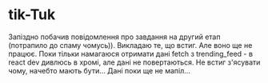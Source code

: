 # tik-Tuk

Запіздно побачив повідомлення про завдання на другий етап (потрапило до спаму чомусь)).
Викладаю те, що встиг. Але воно ще не працює.
 Поки тільки намагаюся отримати дані fetch з trending_feed - в react dev дивлюсь в хромі, але дані не повертаються. Не встиг з'ясувати чому, начебто мають бути...
Дані поки ще не мапіл...
 